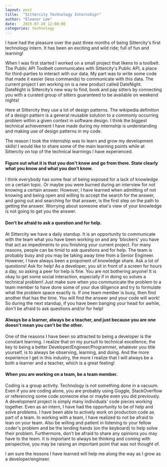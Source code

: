 ```yaml
---
layout: post
title:  "Sittercity Technology Internship!"
author: "Eleanor Lee"
date:   2015-07-20 12:00:00
categories: technology
---
```


I have had the pleasure over the past three months of being Sittercity's first technology intern. It has been an exciting and wild ride; full of fun and learning!

<!-- More -->

When I was first started I worked on a small project that likens to a toolbelt. The Public API Toolbelt communicates with Sittercity's Public API, a place for third-parties to interact with our data. My part was to write some code that made it easier (less commands) to communicate with this data. The current project I am working on is a new product called DateNight. DateNight is Sittercity’s new way to find, book and pay sitters by connecting you with a curated group of sitters guaranteed to be available on weekend nights!

Here at Sittercity they use a lot of design patterns. The wikipedia definition of a design pattern is a general reusable solution to a commonly occurring problem within a given context in software design. I think the biggest technical achievement I have made during my internship is understanding and making use of design patterns in my code.

The reason I took the internship was to learn and grow my development skills! I would like to share some of the main learning points while at Sittercity on top of the technical learnings I have experienced.

#### Figure out what it is that you don't know and go from there. State clearly what you know and what you don’t know.
I think everybody has some fear of being exposed for a lack of knowledge on a certain topic. Or maybe you were burned during an interview for not knowing a certain answer. However, I have learned when admitting of not knowing and being open and willing to accept the search for the answer, and going out and searching for that answer, is the first step on the path to getting the answer. Worrying about someone else's view of your knowledge is not going to get you the answer.  

#### Don't be afraid to ask a question and for help.
At Sittercity we have a daily standup. It is an opportunity to communicate with the team what you have been working on and any 'blockers' you have that act as impediments to you finishing your current project. For many reasons, people can be timid to ask questions and for help. The team is probably busy and you may be taking away time from a Senior Engineer. However, I have always been a proponent of knowledge share. Ask a lot of questions! Ask for help! As a developer, you sit in front of a screen for hours a day, so asking a peer for help is fine. You are not bothering anyone! It is okay to get some social interaction, especially if in doing so solves a technical problem! Just make sure when you communicate the problem to a team member to have done some of your due diligence and try to formulate what the problem space exactly is. If one team member is busy, then find another that has the time. You will find the answer and your code will work! So during the next standup, if you have been banging your head for awhile, don't be afraid to ask questions and/or for help!

#### Always be a learner, always be a teacher, and just because you are one doesn't mean you can't be the other.
One of the reasons I have been so attracted to being a developer is the constant learning. I realize that on my pursuit to technical excellence, the key to being a better Developer/Engineer/Programmer, whatever you title yourself, is to always be observing, learning, and doing. And the more experience I get in this industry, the more I realize that I will always be a both a learner and a teacher, which is a great feeling!

#### When you are working on a team, be a team member.
Coding is a group activity. Technology is not something done in a vacuum. Even if you are coding alone, you are probably using Goggle, StackOverflow or referencing some code someone else or maybe even you did previously. A development project is simply many individuals' code pieces working together. Even as an intern, I have had the opportunity to be of help and solve problems. I have been able to actively work on production code as part of a team. In working with a team, I have realized to not be afraid to lean on your team. Also be willing and patient in listening to your fellow coder's problem and be the lending hands (on the keyboard) to help solve their problem. Furthermore, don't be afraid to share any opinions you may have to the team. It is important to always be thinking and coming with perspective, you may be raising an important point that was not thought of.

I am sure the lessons I have learned will help me along the way as I grow as a developer/engineer.

